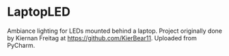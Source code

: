# LaptopLED
Ambiance lighting for LEDs mounted behind a laptop. Project originally done by Kiernan Freitag at https://github.com/KierBear11. Uploaded from PyCharm.
